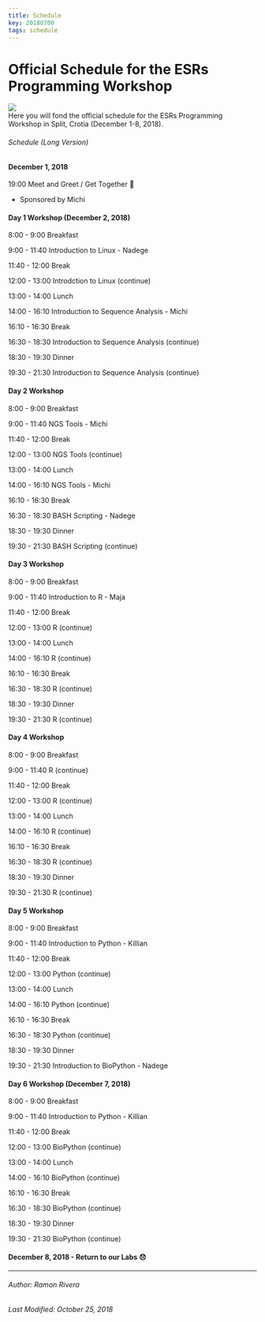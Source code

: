 ```yaml
---
title: Schedule
key: 20180700
tags: schedule
---
```



# Official Schedule for the ESRs Programming Workshop  
![](https://i.imgur.com/KMVYY8O.png)  
Here you will fond the official schedule for the ESRs Programming Workshop in Split, Crotia (December 1-8, 2018).   

###### Schedule (Long Version)

#### December 1, 2018
19:00 Meet and Greet / Get Together :beers: 
- Sponsored by Michi

#### Day 1 Workshop (December 2, 2018)

8:00 - 9:00 Breakfast

9:00 - 11:40 Introduction to Linux - Nadege

11:40 - 12:00 Break

12:00 - 13:00 Introdction to Linux (continue)

13:00 - 14:00 Lunch

14:00 - 16:10 Introduction to Sequence Analysis - Michi

16:10 - 16:30 Break

16:30 - 18:30 Introduction to Sequence Analysis (continue)

18:30 - 19:30 Dinner

19:30 - 21:30 Introduction to Sequence Analysis (continue)

#### Day 2 Workshop

8:00 - 9:00 Breakfast

9:00 - 11:40 NGS Tools - Michi

11:40 - 12:00 Break

12:00 - 13:00 NGS Tools (continue)

13:00 - 14:00 Lunch

14:00 - 16:10 NGS Tools - Michi

16:10 - 16:30 Break

16:30 - 18:30 BASH Scripting - Nadege

18:30 - 19:30 Dinner

19:30 - 21:30 BASH Scripting (continue)

#### Day 3 Workshop

8:00 - 9:00 Breakfast

9:00 - 11:40 Introduction to R - Maja

11:40 - 12:00 Break

12:00 - 13:00 R (continue)

13:00 - 14:00 Lunch

14:00 - 16:10 R (continue)

16:10 - 16:30 Break

16:30 - 18:30 R (continue)

18:30 - 19:30 Dinner

19:30 - 21:30 R (continue)

#### Day 4 Workshop

8:00 - 9:00 Breakfast

9:00 - 11:40 R (continue)

11:40 - 12:00 Break

12:00 - 13:00 R (continue)

13:00 - 14:00 Lunch

14:00 - 16:10 R (continue)

16:10 - 16:30 Break

16:30 - 18:30 R (continue)

18:30 - 19:30 Dinner

19:30 - 21:30 R (continue)

#### Day 5 Workshop

8:00 - 9:00 Breakfast

9:00 - 11:40 Introduction to Python - Killian

11:40 - 12:00 Break

12:00 - 13:00 Python (continue)

13:00 - 14:00 Lunch

14:00 - 16:10 Python (continue)

16:10 - 16:30 Break

16:30 - 18:30 Python (continue)

18:30 - 19:30 Dinner

19:30 - 21:30 Introduction to BioPython - Nadege

#### Day 6 Workshop (December 7, 2018)

8:00 - 9:00 Breakfast

9:00 - 11:40 Introduction to Python - Killian

11:40 - 12:00 Break

12:00 - 13:00 BioPython (continue)

13:00 - 14:00 Lunch

14:00 - 16:10 BioPython (continue)

16:10 - 16:30 Break

16:30 - 18:30 BioPython (continue)

18:30 - 19:30 Dinner

19:30 - 21:30 BioPython (continue)


#### December 8, 2018 - Return to our Labs :disappointed: 

---
###### Author: Ramon Rivera  
###### Last Modified: October 25, 2018  
